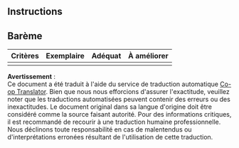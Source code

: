 <!--
CO_OP_TRANSLATOR_METADATA:
{
  "original_hash": "5ae7654f519ae831179409dc8e528055",
  "translation_date": "2025-08-25T00:23:03+00:00",
  "source_file": "6-consumer/lessons/1-speech-recognition/assignment.md",
  "language_code": "fr"
}
-->
## Instructions

## Barème

| Critères | Exemplaire | Adéquat | À améliorer |
| -------- | ---------- | ------- | ----------- |
| |  |  |  |

**Avertissement** :  
Ce document a été traduit à l'aide du service de traduction automatique [Co-op Translator](https://github.com/Azure/co-op-translator). Bien que nous nous efforcions d'assurer l'exactitude, veuillez noter que les traductions automatisées peuvent contenir des erreurs ou des inexactitudes. Le document original dans sa langue d'origine doit être considéré comme la source faisant autorité. Pour des informations critiques, il est recommandé de recourir à une traduction humaine professionnelle. Nous déclinons toute responsabilité en cas de malentendus ou d'interprétations erronées résultant de l'utilisation de cette traduction.